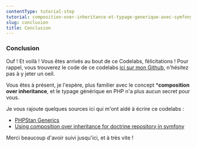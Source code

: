 ```yaml
---
contentType: tutorial-step
tutorial: composition-over-inheritance-et-typage-generique-avec-symfony-et-doctrine
slug: conclusion
title: Conclusion
---
```

### Conclusion

Ouf ! Et voilà ! Vous êtes arrivés au bout de ce Codelabs, félicitations ! Pour rappel, vous trouverez le code de ce codelabs [ici sur mon Github](https://github.com/ArthurJCQ/codelabs-compo), n'hésitez pas à y jeter un oeil.

Vous êtes à présent, je l'espère, plus familier avec le concept ***composition over inheritance**, et le typage générique en PHP n'a plus aucun secret pour vous.

Je vous rajoute quelques sources ici qui m'ont aidé à écrire ce codelabs : 
- [PHPStan Generics](https://phpstan.org/blog/generics-in-php-using-phpdocs)
- [Using composition over inheritance for doctrine repository in symfony](https://www.inanzzz.com/index.php/post/iyan/using-composition-over-inheritance-for-doctrine-repository-in-symfony)

Merci beaucoup d'avoir suivi jusqu'ici, et à très vite !
